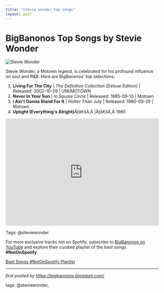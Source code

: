 ```yaml
---
title: "stevie wonder top songs"
layout: post
---
```

<h1>BigBanonos Top Songs by Stevie Wonder</h1>
<img alt="Stevie Wonder" src="https://classic.motown.com/wp-content/uploads/2016/02/stevie-in-the-70-s.jpg" /> <p>Stevie Wonder, a Motown legend, is celebrated for his profound influence on soul and R&B. Here are BigBanonos' top selections:</p> <ol> <li><strong>Living For The City</strong> | <em>The Definitive Collection (Deluxe Edition)</em> | Released: 2002-10-29 | UNI/MOTOWN</li> <li><strong>Never In Your Sun</strong> | <em>In Square Circle</em> | Released: 1985-09-13 | Motown</li> <li><strong>I Ain't Gonna Stand For It</strong> | <em>Hotter Than July</em> | Released: 1980-09-29 | Motown</li><li><strong>Uptight (Everything's Alright)</strong>Ãƒâ€šÃ‚Â |Ãƒâ€šÃ‚Â <i>1965</i></li>
</ol> <div> <iframe allow="autoplay; clipboard-write; encrypted-media; fullscreen; picture-in-picture" frameborder="0" height="352" loading="lazy" src="https://open.spotify.com/embed/playlist/6SK3jz8oYYF04t8mf77ZMm?utm_source=generator" width="100%"></iframe>
</div>
<p>Tags: @steviewonder</p>


<!--Subscribe and Playlist Links-->
<div>
    <p>For more exclusive tracks not on Spotify, subscribe to <a href="https://www.youtube.com/@BigBanonos" target="_blank">BigBanonos on YouTube</a> and explore their curated playlist of the best songs <strong>#NotOnSpotify</strong>.</p>
    <p><a href="https://www.youtube.com/playlist?list=PLtuNtuTatqI0kFahUCbtbfenC_ET5O_tr" target="_blank">Best Songs #NotOnSpotify Playlist<br /></a></p></div>

<hr />

<p><em>first posted by</em> <a href="https://bigbanonos.blogspot.com/" rel="noopener" target="_new">https://bigbanonos.blogspot.com/</a></p>

<p>tags: @steviewonder,</p>
